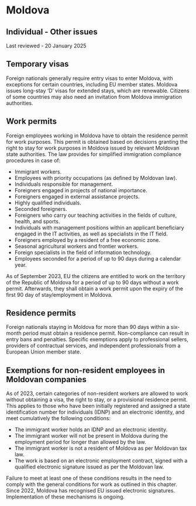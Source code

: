 # Moldova
## Individual - Other issues
Last reviewed - 20 January 2025
## Temporary visas
Foreign nationals generally require entry visas to enter Moldova, with exceptions for certain countries, including EU member states.
Moldova issues long-stay ‘D’ visas for extended stays, which are renewable. Citizens of some countries may also need an invitation from Moldova immigration authorities.
## Work permits
Foreign employees working in Moldova have to obtain the residence permit for work purposes. This permit is obtained based on decisions granting the right to stay for work purposes in Moldova issued by relevant Moldovan state authorities.
The law provides for simplified immigration compliance procedures in case of:
  * Immigrant workers.
  * Employees with priority occupations (as defined by Moldovan law).
  * Individuals responsible for management.
  * Foreigners engaged in projects of national importance.
  * Foreigners engaged in external assistance projects. 
  * Highly qualified individuals.
  * Seconded foreigners.
  * Foreigners who carry our teaching activities in the fields of culture, health, and sports.
  * Individuals with management positions within an applicant beneficiary engaged in the IT activities, as well as specialists in the IT field.
  * Foreigners employed by a resident of a free economic zone.
  * Seasonal agricultural workers and frontier workers.
  * Foreign specialists in the field of information technology.
  * Employees seconded for a period of up to 90 days during a calendar year.


As of September 2023, EU the citizens are entitled to work on the territory of the Republic of Moldova for a period of up to 90 days without a work permit. Afterwards, they shall obtain a work permit upon the expiry of the first 90 day of stay/employment in Moldova.
## Residence permits
Foreign nationals staying in Moldova for more than 90 days within a six-month period must obtain a residence permit. Non-compliance can result in entry bans and penalties.
Specific exemptions apply to professional sellers, providers of contractual services, and independent professionals from a European Union member state.
## Exemptions for non-resident employees in Moldovan companies
As of 2023, certain categories of non-resident workers are allowed to work without obtaining a visa, the right to stay, or a provisional residence permit. This applies to those who have been initially registered and assigned a state identification number for individuals (IDNP) and an electronic identity, and meet cumulatively the following conditions:
  * The immigrant worker holds an IDNP and an electronic identity.
  * The immigrant worker will not be present in Moldova during the employment period for longer than allowed by the law.
  * The immigrant worker is not a resident of Moldova as per Moldovan tax law.
  * The work is based on an electronic employment contract, signed with a qualified electronic signature issued as per the Moldovan law.


Failure to meet at least one of these conditions results in the need to comply with the general conditions for work as outlined in this chapter.
Since 2022, Moldova has recognised EU issued electronic signatures. Implementation of these mechanisms is ongoing.
